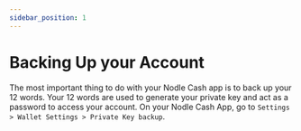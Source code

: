```yaml
---
sidebar_position: 1
---
```


# Backing Up your Account 

The most important thing to do with your Nodle Cash app is to back up your 12 words. Your 12 words are used to generate your private key and act as a password to access your account. 
On your Nodle Cash App, go to `Settings > Wallet Settings > Private Key backup`.